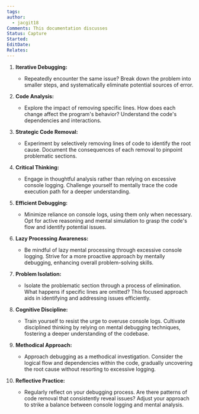 ```yaml
---
tags: 
author:
  - jacgit18
Comments: This documentation discusses
Status: Capture
Started: 
EditDate: 
Relates:
---
```

1. **Iterative Debugging:**
   - Repeatedly encounter the same issue? Break down the problem into smaller steps, and systematically eliminate potential sources of error.

2. **Code Analysis:**
   - Explore the impact of removing specific lines. How does each change affect the program's behavior? Understand the code's dependencies and interactions.

3. **Strategic Code Removal:**
   - Experiment by selectively removing lines of code to identify the root cause. Document the consequences of each removal to pinpoint problematic sections.

4. **Critical Thinking:**
   - Engage in thoughtful analysis rather than relying on excessive console logging. Challenge yourself to mentally trace the code execution path for a deeper understanding.

5. **Efficient Debugging:**
   - Minimize reliance on console logs, using them only when necessary. Opt for active reasoning and mental simulation to grasp the code's flow and identify potential issues.

6. **Lazy Processing Awareness:**
   - Be mindful of lazy mental processing through excessive console logging. Strive for a more proactive approach by mentally debugging, enhancing overall problem-solving skills.

7. **Problem Isolation:**
   - Isolate the problematic section through a process of elimination. What happens if specific lines are omitted? This focused approach aids in identifying and addressing issues efficiently.

8. **Cognitive Discipline:**
   - Train yourself to resist the urge to overuse console logs. Cultivate disciplined thinking by relying on mental debugging techniques, fostering a deeper understanding of the codebase.

9. **Methodical Approach:**
   - Approach debugging as a methodical investigation. Consider the logical flow and dependencies within the code, gradually uncovering the root cause without resorting to excessive logging.

10. **Reflective Practice:**
    - Regularly reflect on your debugging process. Are there patterns of code removal that consistently reveal issues? Adjust your approach to strike a balance between console logging and mental analysis.